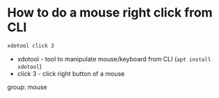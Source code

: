 # How to do a mouse right click from CLI

```bash
xdotool click 3
```

- xdotool - tool to manipulate mouse/keyboard from CLI (```apt install xdotool```)
- click 3 - click right button of a mouse

group: mouse
